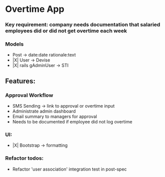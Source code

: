 # Overtime App

### Key requirement: company needs documentation that salaried employees did or did not get overtime each week

### Models

- Post -> date:date rationale:text
- |X| User -> Devise
- |X| rails gAdminUser -> STI

## Features:
### Approval Workflow
- SMS Sending -> link to approval or overtime input
- Administrate admin dashboard
- Email summary to managers for approval
- Needs to be documented if employee did not log overtime
### UI:

- |X| Bootstrap -> formatting

### Refactor todos:

- Refactor 'user association' integration test in post-spec 